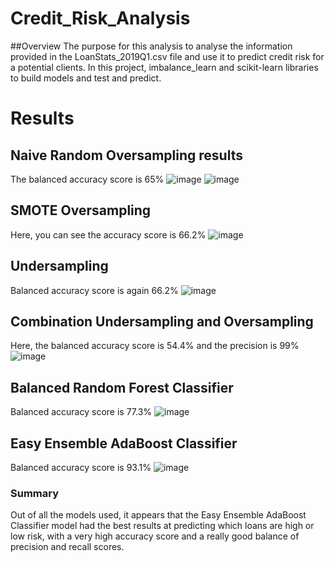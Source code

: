 # Credit_Risk_Analysis

##Overview
The purpose for this analysis to analyse the information provided in the LoanStats_2019Q1.csv file and use it to predict credit risk for a potential clients. In this project, imbalance_learn and scikit-learn libraries to build models and test and predict. 

# Results
## Naive Random Oversampling results

The balanced accuracy score is 65%
![image](https://user-images.githubusercontent.com/107962343/202912908-6c04dbdc-429a-467b-9c3a-60bfad7ddf04.png)
![image](https://user-images.githubusercontent.com/107962343/202912939-a9745c09-6a9c-4e8c-b6eb-a36a2c91e27f.png)

## SMOTE Oversampling

Here, you can see the accuracy score is 66.2%
![image](https://user-images.githubusercontent.com/107962343/202913030-dadbddee-f4e7-4cb1-91da-930819f63cbe.png)

## Undersampling

Balanced accuracy score is again 66.2%
![image](https://user-images.githubusercontent.com/107962343/202913165-aff0d30f-1726-4893-88ce-8cdf9faf1556.png)

## Combination Undersampling and Oversampling

Here, the balanced accuracy score is 54.4% and the precision is 99%
![image](https://user-images.githubusercontent.com/107962343/202913252-d18de011-36cb-4793-8fc7-cc4c60970a54.png)

## Balanced Random Forest Classifier

Balanced accuracy score is 77.3%
![image](https://user-images.githubusercontent.com/107962343/202913389-1e733ebc-a13c-45c0-a3a3-69a93014860e.png)

## Easy Ensemble AdaBoost Classifier

Balanced accuracy score is 93.1%
![image](https://user-images.githubusercontent.com/107962343/202913481-f33a45e2-ad05-40ca-9e45-0bf4e859cfbb.png)

### Summary

Out of all the models used, it appears that the Easy Ensemble AdaBoost Classifier model had the best results at predicting which loans are high or low risk, with a very high accuracy score and a really good balance of precision and recall scores. 
